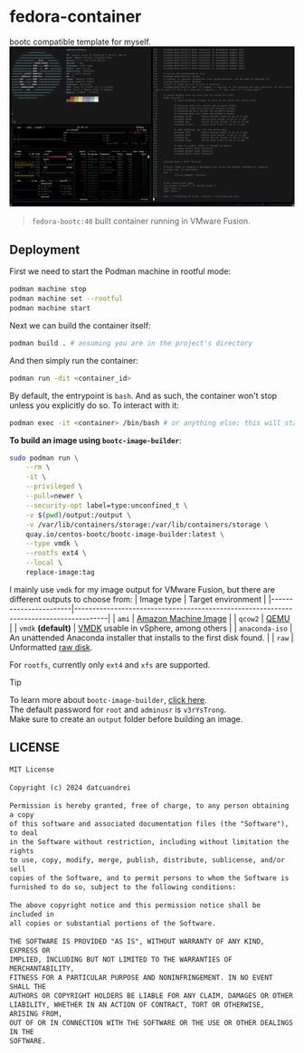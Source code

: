 # fedora-container

bootc compatible template for myself. 
![screenshot](screenshot.png)
> `fedora-bootc:40` built container running in VMware Fusion.
## Deployment
First we need to start the Podman machine in rootful mode:
```bash
podman machine stop
podman machine set --rootful
podman machine start
```

Next we can build the container itself:
```bash
podman build . # assuming you are in the project's directory
```

And then simply run the container:
```bash
podman run -dit <container_id>
```
By default, the entrypoint is `bash`. And as such, the container won't stop unless you explicitly do so. To interact with it:
```bash
podman exec -it <container> /bin/bash # or anything else; this will start a shell
```

**To build an image using `bootc-image-builder`**:
```bash
sudo podman run \
    --rm \
    -it \
    --privileged \
    --pull=newer \
    --security-opt label=type:unconfined_t \
    -v $(pwd)/output:/output \
    -v /var/lib/containers/storage:/var/lib/containers/storage \
    quay.io/centos-bootc/bootc-image-builder:latest \
    --type vmdk \
    --rootfs ext4 \
    --local \
    replace-image:tag
```
I mainly use `vmdk` for my image output for VMware Fusion, but there are different outputs to choose from: 
| Image type            | Target environment                                                                    |
|-----------------------|---------------------------------------------------------------------------------------|
| `ami`                 | [Amazon Machine Image](https://docs.aws.amazon.com/AWSEC2/latest/UserGuide/AMIs.html) |
| `qcow2` | [QEMU](https://www.qemu.org/)                                                         |
| `vmdk` **(default)**  | [VMDK](https://en.wikipedia.org/wiki/VMDK) usable in vSphere, among others            |
| `anaconda-iso`        | An unattended Anaconda installer that installs to the first disk found.               |
| `raw`                 | Unformatted [raw disk](https://en.wikipedia.org/wiki/Rawdisk).         

For `rootfs`, currently only `ext4` and `xfs` are supported.

> [!TIP]
> To learn more about `bootc-image-builder`, [click here](https://github.com/osbuild/bootc-image-builder/blob/main/README.md). <br/>
> The default password for `root` and `adminusr` is `v3rYsTrong`. <br/>
> Make sure to create an `output` folder before building an image.

## LICENSE
```
MIT License

Copyright (c) 2024 datcuandrei

Permission is hereby granted, free of charge, to any person obtaining a copy 
of this software and associated documentation files (the "Software"), to deal 
in the Software without restriction, including without limitation the rights 
to use, copy, modify, merge, publish, distribute, sublicense, and/or sell 
copies of the Software, and to permit persons to whom the Software is 
furnished to do so, subject to the following conditions:

The above copyright notice and this permission notice shall be included in 
all copies or substantial portions of the Software.

THE SOFTWARE IS PROVIDED "AS IS", WITHOUT WARRANTY OF ANY KIND, EXPRESS OR 
IMPLIED, INCLUDING BUT NOT LIMITED TO THE WARRANTIES OF MERCHANTABILITY, 
FITNESS FOR A PARTICULAR PURPOSE AND NONINFRINGEMENT. IN NO EVENT SHALL THE 
AUTHORS OR COPYRIGHT HOLDERS BE LIABLE FOR ANY CLAIM, DAMAGES OR OTHER 
LIABILITY, WHETHER IN AN ACTION OF CONTRACT, TORT OR OTHERWISE, ARISING FROM,
OUT OF OR IN CONNECTION WITH THE SOFTWARE OR THE USE OR OTHER DEALINGS IN THE 
SOFTWARE.
```